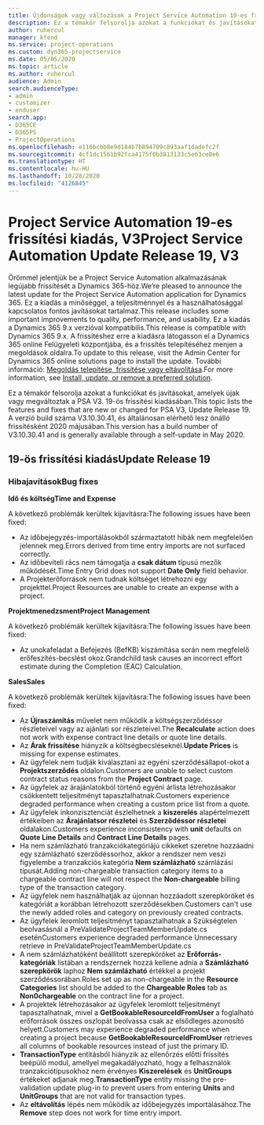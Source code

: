 ```yaml
---
title: Újdonságok vagy változások a Project Service Automation 19-es frissítési kiadásának V3 változatában
description: Ez a témakör felsorolja azokat a funkciókat és javításokat, amelyek elérhetők a Project Service Automation V3. 19-os frissítési kiadásában.
author: ruhercul
manager: kfend
ms.service: project-operations
ms.custom: dyn365-projectservice
ms.date: 05/05/2020
ms.topic: article
ms.author: ruhercul
audience: Admin
search.audienceType:
- admin
- customizer
- enduser
search.app:
- D365CE
- D365PS
- ProjectOperations
ms.openlocfilehash: e116bcbb8e9d184b7b894709c893aaf1dadefc2f
ms.sourcegitcommit: 4cf1dc1561b92fca4175f0b3813133c5e63ce8e6
ms.translationtype: HT
ms.contentlocale: hu-HU
ms.lasthandoff: 10/28/2020
ms.locfileid: "4126845"
---
```

# <a name="project-service-automation-update-release-19-v3"></a><span data-ttu-id="d021b-103">Project Service Automation 19-es frissítési kiadás, V3</span><span class="sxs-lookup"><span data-stu-id="d021b-103">Project Service Automation Update Release 19, V3</span></span>

<span data-ttu-id="d021b-104">Örömmel jelentjük be a Project Service Automation alkalmazásának legújabb frissítését a Dynamics 365-höz.</span><span class="sxs-lookup"><span data-stu-id="d021b-104">We’re pleased to announce the latest update for the Project Service Automation application for Dynamics 365.</span></span> <span data-ttu-id="d021b-105">Ez a kiadás a minőséggel, a teljesítménnyel és a használhatósággal kapcsolatos fontos javításokat tartalmaz.</span><span class="sxs-lookup"><span data-stu-id="d021b-105">This release includes some important improvements to quality, performance, and usability.</span></span> <span data-ttu-id="d021b-106">Ez a kiadás a Dynamics 365 9.x verzióval kompatibilis.</span><span class="sxs-lookup"><span data-stu-id="d021b-106">This release is compatible with Dynamics 365 9.x.</span></span> <span data-ttu-id="d021b-107">A frissítéshez erre a kiadásra látogasson el a Dynamics 365 online Felügyeleti központjába, és a frissítés telepítéséhez menjen a megoldások oldalra.</span><span class="sxs-lookup"><span data-stu-id="d021b-107">To update to this release, visit the Admin Center for Dynamics 365 online solutions page to install the update.</span></span> <span data-ttu-id="d021b-108">További információ: [Megoldás telepítése, frissítése vagy eltávolítása](https://docs.microsoft.com/power-platform/admin/install-remove-preferred-solution).</span><span class="sxs-lookup"><span data-stu-id="d021b-108">For more information, see [Install, update, or remove a preferred solution](https://docs.microsoft.com/power-platform/admin/install-remove-preferred-solution).</span></span>

<span data-ttu-id="d021b-109">Ez a témakör felsorolja azokat a funkciókat és javításokat, amelyek újak vagy megváltoztak a PSA V3. 19-ös frissítési kiadásában.</span><span class="sxs-lookup"><span data-stu-id="d021b-109">This topic lists the features and fixes that are new or changed for PSA V3, Update Release 19.</span></span> <span data-ttu-id="d021b-110">A verzió build száma V3.10.30.41, és általánosan elérhető lesz önálló frissítésként 2020 májusában.</span><span class="sxs-lookup"><span data-stu-id="d021b-110">This version has a build number of V3.10.30.41 and is generally available through a self-update in May 2020.</span></span>

## <a name="update-release-19"></a><span data-ttu-id="d021b-111">19-ös frissítési kiadás</span><span class="sxs-lookup"><span data-stu-id="d021b-111">Update Release 19</span></span>

### <a name="bug-fixes"></a><span data-ttu-id="d021b-112">Hibajavítások</span><span class="sxs-lookup"><span data-stu-id="d021b-112">Bug fixes</span></span>

<span data-ttu-id="d021b-113">**Idő és költség**</span><span class="sxs-lookup"><span data-stu-id="d021b-113">**Time and Expense**</span></span>

<span data-ttu-id="d021b-114">A következő problémák kerültek kijavításra:</span><span class="sxs-lookup"><span data-stu-id="d021b-114">The following issues have been fixed:</span></span> 

- <span data-ttu-id="d021b-115">Az időbejegyzés-importálásokból származtatott hibák nem megfelelően jelennek meg.</span><span class="sxs-lookup"><span data-stu-id="d021b-115">Errors derived from time entry imports are not surfaced correctly.</span></span>
- <span data-ttu-id="d021b-116">Az időbeviteli rács nem támogatja a **csak dátum** típusú mezők működését.</span><span class="sxs-lookup"><span data-stu-id="d021b-116">Time Entry Grid does not support **Date Only** field behavior.</span></span>
- <span data-ttu-id="d021b-117">A Projekterőforrások nem tudnak költséget létrehozni egy projekttel.</span><span class="sxs-lookup"><span data-stu-id="d021b-117">Project Resources are unable to create an expense with a project.</span></span>

<span data-ttu-id="d021b-118">**Projektmenedzsment**</span><span class="sxs-lookup"><span data-stu-id="d021b-118">**Project Management**</span></span>

<span data-ttu-id="d021b-119">A következő problémák kerültek kijavításra:</span><span class="sxs-lookup"><span data-stu-id="d021b-119">The following issues have been fixed:</span></span> 

-  <span data-ttu-id="d021b-120">Az unokafeladat a Befejezés (BefKB) kiszámítása során nem megfelelő erőfeszítés-becslést okoz.</span><span class="sxs-lookup"><span data-stu-id="d021b-120">Grandchild task causes an incorrect effort estimate during the Completion (EAC) Calculation.</span></span>

<span data-ttu-id="d021b-121">**Sales**</span><span class="sxs-lookup"><span data-stu-id="d021b-121">**Sales**</span></span>

<span data-ttu-id="d021b-122">A következő problémák kerültek kijavításra:</span><span class="sxs-lookup"><span data-stu-id="d021b-122">The following issues have been fixed:</span></span> 

- <span data-ttu-id="d021b-123">Az **Újraszámítás** művelet nem működik a költségszerződéssor részleteivel vagy az ajánlati sor részleteivel.</span><span class="sxs-lookup"><span data-stu-id="d021b-123">The **Recalculate** action does not work with expense contract line details or quote line details.</span></span>
- <span data-ttu-id="d021b-124">Az **Árak frissítése** hiányzik a költségbecsléseknél.</span><span class="sxs-lookup"><span data-stu-id="d021b-124">**Update Prices** is missing for expense estimates.</span></span>
-  <span data-ttu-id="d021b-125">Az ügyfelek nem tudják kiválasztani az egyéni szerződésállapot-okot a **Projektszerződés** oldalon.</span><span class="sxs-lookup"><span data-stu-id="d021b-125">Customers are unable to select custom contract status reasons from the **Project Contract** page.</span></span>
- <span data-ttu-id="d021b-126">Az ügyfelek az árajánlatokból történő egyéni árlista létrehozásakor csökkentett teljesítményt tapasztalhatnak.</span><span class="sxs-lookup"><span data-stu-id="d021b-126">Customers experience degraded performance when creating a custom price list from a quote.</span></span>
- <span data-ttu-id="d021b-127">Az ügyfelek inkonzisztenciát észlelhetnek a **kiszerelés** alapértelmezett értékeiben az **Árajánlatsor részletei** és **Szerződéssor részletei** oldalakon.</span><span class="sxs-lookup"><span data-stu-id="d021b-127">Customers experience inconsistency with **unit** defaults on **Quote Line Details** and **Contract Line Details** pages.</span></span>
- <span data-ttu-id="d021b-128">Ha nem számlázható tranzakciókategóriájú cikkeket szeretne hozzáadni egy számlázható szerződéssorhoz, akkor a rendszer nem veszi figyelembe a tranzakciós kategória **Nem számlázható** számlázási típusát.</span><span class="sxs-lookup"><span data-stu-id="d021b-128">Adding non-chargeable transaction category items to a chargeable contract line will not respect the **Non-chargeable** billing type of the transaction category.</span></span>
- <span data-ttu-id="d021b-129">Az ügyfelek nem használhatják az újonnan hozzáadott szerepköröket és kategóriát a korábban létrehozott szerződésekben.</span><span class="sxs-lookup"><span data-stu-id="d021b-129">Customers can't use the newly added roles and category on previously created contracts.</span></span>
- <span data-ttu-id="d021b-130">Az ügyfelek leromlott teljesítményt tapasztalhatnak a Szükségtelen beolvasásnál a PreValidateProjectTeamMemberUpdate.cs esetén</span><span class="sxs-lookup"><span data-stu-id="d021b-130">Customers experience degraded performance Unnecessary retrieve in PreValidateProjectTeamMemberUpdate.cs</span></span>
- <span data-ttu-id="d021b-131">A nem számlázhatóként beállított szerepköröket az **Erőforrás-kategóriák** listában a rendszernek hozzá kellene adnia a **Számlázható szerepkörök** laphoz **Nem számlázható** értékkel a projekt szerződéssorában.</span><span class="sxs-lookup"><span data-stu-id="d021b-131">Roles set up as non-chargeable in the **Resource Categories** list should be added to the **Chargeable Roles** tab as **Non0chargeable** on the contract line for a project.</span></span>
- <span data-ttu-id="d021b-132">A projektek létrehozásakor az ügyfelek leromlott teljesítményt tapasztalhatnak, mivel a **GetBookableResourceIdFromUser** a foglalható erőforrások összes oszlopát beolvassa csak az elsődleges azonosító helyett.</span><span class="sxs-lookup"><span data-stu-id="d021b-132">Customers may experience degraded performance when creating a project because **GetBookableResourceIdFromUser** retrieves all columns of bookable resources instead of just the primary ID.</span></span>
- <span data-ttu-id="d021b-133">**TransactionType** entitásból hiányzik az ellenőrzés előtti frissítés beépülő modul, amellyel megakadályozható, hogy a felhasználók tranzakciótípusokhoz nem érvényes **Kiszerelések** és **UnitGroups** értékeket adjanak meg.</span><span class="sxs-lookup"><span data-stu-id="d021b-133">**TransactionType** entity missing the pre-validation update plug-in to prevent users from entering **Units** and **UnitGroups** that are not valid for transaction types.</span></span>
- <span data-ttu-id="d021b-134">Az **eltávolítás** lépés nem működik az időbejegyzés importálásához.</span><span class="sxs-lookup"><span data-stu-id="d021b-134">The **Remove** step does not work for time entry import.</span></span>
